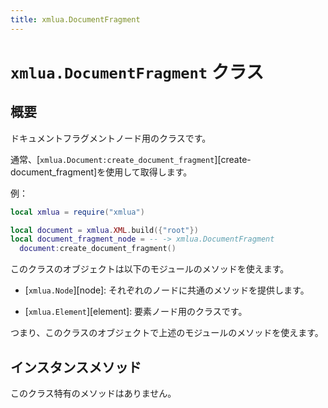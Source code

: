 ```yaml
---
title: xmlua.DocumentFragment
---
```


# `xmlua.DocumentFragment` クラス

## 概要

ドキュメントフラグメントノード用のクラスです。

通常、[`xmlua.Document:create_document_fragment`][create-document_fragment]を使用して取得します。

例：

```lua
local xmlua = require("xmlua")

local document = xmlua.XML.build({"root"})
local document_fragment_node = -- -> xmlua.DocumentFragment
  document:create_document_fragment()
```

このクラスのオブジェクトは以下のモジュールのメソッドを使えます。

  * [`xmlua.Node`][node]: それぞれのノードに共通のメソッドを提供します。

  * [`xmlua.Element`][element]: 要素ノード用のクラスです。

つまり、このクラスのオブジェクトで上述のモジュールのメソッドを使えます。

## インスタンスメソッド

このクラス特有のメソッドはありません。
